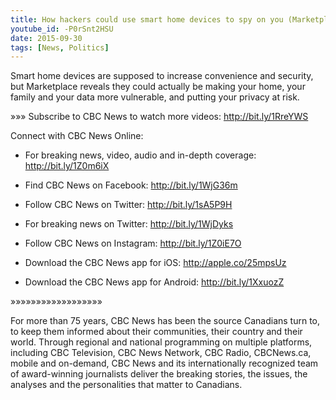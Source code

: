 ```yaml
---
title: How hackers could use smart home devices to spy on you (Marketplace)
youtube_id: -P0rSnt2HSU
date: 2015-09-30
tags: [News, Politics]
---
```


Smart home devices are supposed to increase convenience and security, but Marketplace reveals they could actually be making your home, your family and your data more vulnerable, and putting your privacy at risk.  

»»» Subscribe to CBC News to watch more videos: <http://bit.ly/1RreYWS>

Connect with CBC News Online:

- For breaking news, video, audio and in-depth coverage: <http://bit.ly/1Z0m6iX>
- Find CBC News on Facebook: <http://bit.ly/1WjG36m>
- Follow CBC News on Twitter: <http://bit.ly/1sA5P9H>
- For breaking news on Twitter: <http://bit.ly/1WjDyks>
- Follow CBC News on Instagram: <http://bit.ly/1Z0iE7O>

- Download the CBC News app for iOS: <http://apple.co/25mpsUz>
- Download the CBC News app for Android: <http://bit.ly/1XxuozZ>

»»»»»»»»»»»»»»»»»»

For more than 75 years, CBC News has been the source Canadians turn to, to keep them informed about their communities, their country and their world. Through regional and national programming on multiple platforms, including CBC Television, CBC News Network, CBC Radio, CBCNews.ca, mobile and on-demand, CBC News and its internationally recognized team of award-winning journalists deliver the breaking stories, the issues, the analyses and the personalities that matter to Canadians.

